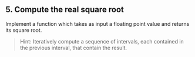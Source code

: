 ## 5. Compute the real square root

Implement a function which takes as input a floating point value and returns its square root.

> Hint: Iteratively compute a sequence of intervals, each contained in the previous interval, that contain the result.
